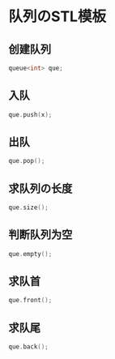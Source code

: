 # 队列のSTL模板
## 创建队列
~~~c++
queue<int> que;
~~~
## 入队
~~~c++
que.push(x);
~~~
## 出队
~~~c++
que.pop();
~~~
## 求队列の长度
~~~c++
que.size();
~~~
## 判断队列为空
~~~c++
que.empty();
~~~
## 求队首
~~~c++
que.front();
~~~
## 求队尾
~~~c++
que.back();
~~~